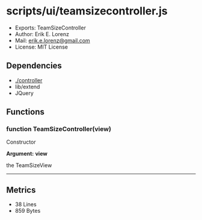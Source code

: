 # scripts/ui/teamsizecontroller.js


* Exports: TeamSizeController
* Author: Erik E. Lorenz 
* Mail: <erik.e.lorenz@gmail.com>
* License: MIT License


## Dependencies

* <a href="./controller.html">./controller</a>
* lib/extend
* JQuery


## Functions

###   function TeamSizeController(view)
Constructor

**Argument:** **view**

the TeamSizeView

---

## Metrics

* 38 Lines
* 859 Bytes

